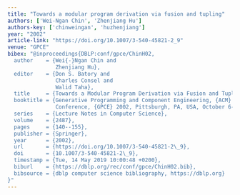 ```yaml
---
title: "Towards a modular program derivation via fusion and tupling"
authors: ['Wei-Ngan Chin', 'Zhenjiang Hu']
authors-key: ['chinweingan', 'huzhenjiang']
year: "2002"
article-link: "https://doi.org/10.1007/3-540-45821-2_9"
venue: "GPCE"
bibex: "@inproceedings{DBLP:conf/gpce/ChinH02,
  author    = {Wei{-}Ngan Chin and
               Zhenjiang Hu},
  editor    = {Don S. Batory and
               Charles Consel and
               Walid Taha},
  title     = {Towards a Modular Program Derivation via Fusion and Tupling},
  booktitle = {Generative Programming and Component Engineering, {ACM} {SIGPLAN/SIGSOFT}
               Conference, {GPCE} 2002, Pittsburgh, PA, USA, October 6-8, 2002, Proceedings},
  series    = {Lecture Notes in Computer Science},
  volume    = {2487},
  pages     = {140--155},
  publisher = {Springer},
  year      = {2002},
  url       = {https://doi.org/10.1007/3-540-45821-2\_9},
  doi       = {10.1007/3-540-45821-2\_9},
  timestamp = {Tue, 14 May 2019 10:00:48 +0200},
  biburl    = {https://dblp.org/rec/conf/gpce/ChinH02.bib},
  bibsource = {dblp computer science bibliography, https://dblp.org}
}"
---
```

